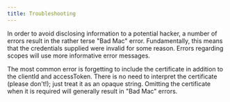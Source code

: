 ```yaml
---
title: Troubleshooting
---
```


In order to avoid disclosing information to a potential hacker, a number of
errors result in the rather terse "Bad Mac" error. Fundamentally, this means
that the credentials supplied were invalid for some reason. Errors regarding
scopes will use more informative error messages.

The most common error is forgetting to include the certificate in addition to
the clientId and accessToken.  There is no need to interpret the certificate
(please don't!); just treat it as an opaque string.  Omitting the certificate
when it is required will generally result in "Bad Mac" errors.
